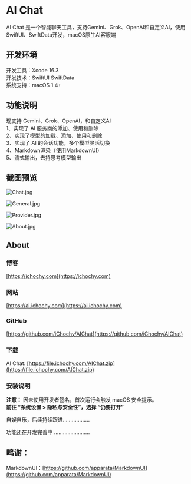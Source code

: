 # AI Chat

AI Chat 是一个智能聊天工具，支持Gemini、Grok、OpenAI和自定义AI，使用SwiftUI、SwiftData开发，macOS原生AI客服端

## 开发环境
开发工具：Xcode 16.3   
开发技术：SwiftUI  SwiftData  
系统支持：macOS 1.4+   


## 功能说明
现支持 Gemini、Grok、OpenAI，和自定义AI   
1、实现了 AI 服务商的添加、使用和删除  
2、实现了模型的加载、添加、使用和删除  
3、实现了 AI 的会话功能，多个模型灵活切换    
4、Markdown渲染（使用MarkdownUI）  
5、流式输出，去持思考模型输出    

## 截图预览
![Chat.jpg](https://image.ichochy.com/AIChat/Chat.jpg)

![General.jpg](https://image.ichochy.com/AIChat/General.jpg)

![Provider.jpg](https://image.ichochy.com/AIChat/Provider.jpg)

![About.jpg](https://image.ichochy.com/AIChat/About.jpg)



## About
### 博客
[https://ichochy.com](https://ichochy.com)

### 网站
[https://ai.ichochy.com](https://ai.ichochy.com)

### GitHub
[https://github.com/iChochy/AIChat](https://github.com/iChochy/AIChat)

### 下载
AI Chat: [https://file.ichochy.com/AIChat.zip](https://file.ichochy.com/AIChat.zip)

### 安装说明
**注意：** 因未使用开发者签名，首次运行会触发 macOS 安全提示。    
**前往 “系统设置 > 隐私与安全性”，选择 “仍要打开”**   


自娱自乐，后续持续跟进………………

功能还在开发完善中 ……………………


## 鸣谢：
MarkdownUI：[https://github.com/apparata/MarkdownUI](https://github.com/apparata/MarkdownUI)

